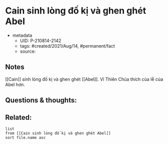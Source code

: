# Cain sinh lòng đố kị và ghen ghét Abel

- metadata
	- UID: P-210814-2142
	- tags: #created/2021/Aug/14, #permanent/fact 
	- source: 

## Notes
[[Cain]] sinh lòng đố kị và ghen ghét [[Abel]]. Vì Thiên Chúa thích của lễ của Abel hơn.

## Questions & thoughts:

## Related:
```dataview
list
from [[Cain sinh lòng đố kị và ghen ghét Abel]]
sort file.name asc
```
